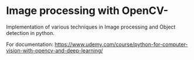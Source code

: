 # Image processing with OpenCV-

Implementation of various techniques in Image processing and Object detection in python. 

For documentation: https://www.udemy.com/course/python-for-computer-vision-with-opencv-and-deep-learning/
